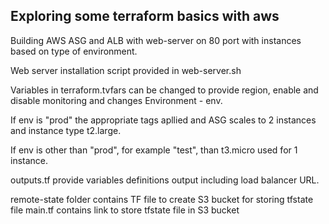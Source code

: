 ## Exploring some terraform basics with aws

Building AWS ASG and ALB with web-server on 80 port with instances based on type of environment.

Web server installation script provided in web-server.sh 

Variables in terraform.tvfars can be changed to provide region, enable and disable monitoring and changes Environment - env. 

If env is "prod" the appropriate tags apllied and ASG scales to 2 instances and instance type t2.large. 

If env is other than "prod", for example "test", than t3.micro used for 1 instance. 
 
outputs.tf provide variables definitions output including load balancer URL.

remote-state folder contains TF file to create S3 bucket for storing tfstate file
main.tf contains link to store tfstate file in S3 bucket